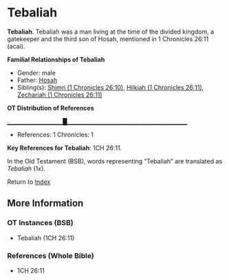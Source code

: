 # Tebaliah
**Tebaliah**. 
Tebaliah was a man living at the time of the divided kingdom, a gatekeeper and the third son of Hosah, mentioned in 1 Chronicles 26:11 (acai). 




**Familial Relationships of Tebaliah**


* Gender: male
* Father: [Hosah](Hosah.md)
* Sibling(s): [Shimri (1 Chronicles 26:10)](Shimri.3.md), [Hilkiah (1 Chronicles 26:11)](Hilkiah.4.md), [Zechariah (1 Chronicles 26:11)](Zechariah.7.md)


**OT Distribution of References**

▁▁▁▁▁▁▁▁▁▁▁▁█▁▁▁▁▁▁▁▁▁▁▁▁▁▁▁▁▁▁▁▁▁▁▁▁▁▁
* References: 1 Chronicles: 1



**Key References for Tebaliah**: 
1CH 26:11. 


In the Old Testament (BSB), words representing “Tebaliah” are translated as 
*Tebaliah* (1x). 




Return to [Index](00-Index.md)

## More Information

### OT Instances (BSB)

* Tebaliah (1CH 26:11)



### References (Whole Bible)

* 1CH 26:11



